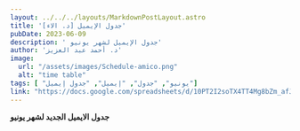 ```yaml
---
layout: ../../../layouts/MarkdownPostLayout.astro
title: 'جدول الإيميل [د. الاء]'
pubDate: 2023-06-09
description: ' جدول الإيميل لشهر يونيو'
author: 'د. أحمد عبد العزيز'
image:
  url: "/assets/images/Schedule-amico.png"
  alt: "time table"
tags: [ "يونيو", "جدول", "إيميل", "جدول إيميل"]
link: "https://docs.google.com/spreadsheets/d/10PT2I2soTX4TT4Mg8bZm_afJkHPv83DB/edit?usp=drive_link&ouid=118045078308367598703&rtpof=true&sd=true"
---
```



**جدول الايميل الجديد لشهر يونيو**